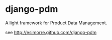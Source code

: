 django-pdm
==========

A light framework for Product Data Management.

see http://esimorre.github.com/django-pdm

